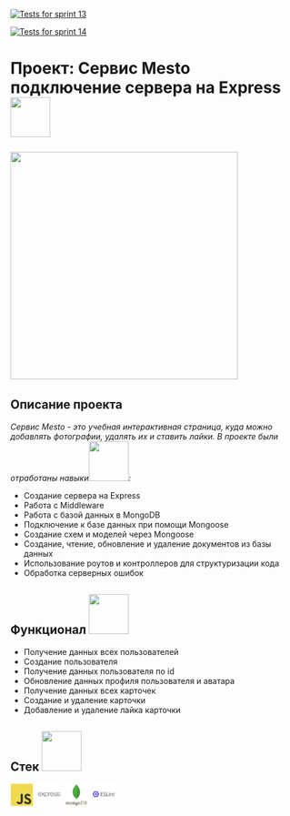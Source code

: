 [![Tests for sprint 13](https://github.com/${MariiaGudkova}/${express-mesto-gha}/actions/workflows/tests-13-sprint.yml/badge.svg)](https://github.com/${MariiaGudkova}/${express-mesto-gha}/actions/workflows/tests-13-sprint.yml) 

[![Tests for sprint 14](https://github.com/${MariiaGudkova}/${express-mesto-gha}/actions/workflows/tests-14-sprint.yml/badge.svg)](https://github.com/${MariiaGudkova}/${express-mesto-gha}/actions/workflows/tests-14-sprint.yml)

# **Проект: Сервис Mesto подключение сервера на Express** <img src="https://media.giphy.com/media/kp8xp7w2CsLSJ1i1M9/giphy.gif" width="70" height="70">


<img src="https://media.giphy.com/media/DZR39sOOQWP8A7UoVs/giphy.gif" width="400" height="400">

## **Описание проекта**

_Сервис Mesto - это учебная интерактивная страница, куда можно добавлять фотографии, удалять их и ставить лайки._
_В проекте были отработаны навыки<img src="https://media.giphy.com/media/YO0zXMgEF0QwxUoa7E/giphy.gif" width="70" height="70">:_

- Создание сервера на Express
- Работа с Middleware
- Работа с базой данных в MongoDB
- Подключение к базе данных при помощи Mongoose
- Создание схем и моделей через Mongoose
- Создание, чтение, обновление и удаление документов из базы данных
- Использование роутов и контроллеров для структуризации кода
- Обработка серверных ошибок

## **Функционал** <img src="https://media.giphy.com/media/z0dQcTi6EouwjKol5D/giphy.gif" width="70" height="70">

- Получение данных всех пользователей
- Создание пользователя
- Получение данных пользователя по id
- Обновление данных профиля пользователя и аватара
- Получение данных всех карточек
- Создание и удаление карточки
- Добавление и удаление лайка карточки

## **Стек** <img src="https://media.giphy.com/media/3cwLpdCalQrML78gbe/giphy.gif" width="70" height="70">
<div>
<img src="https://raw.githubusercontent.com/devicons/devicon/1119b9f84c0290e0f0b38982099a2bd027a48bf1/icons/javascript/javascript-original.svg" width="40" height="40">&nbsp;
<img src="https://raw.githubusercontent.com/devicons/devicon/1119b9f84c0290e0f0b38982099a2bd027a48bf1/icons/express/express-original-wordmark.svg" width="40" height="40">&nbsp;
<img src="https://raw.githubusercontent.com/devicons/devicon/1119b9f84c0290e0f0b38982099a2bd027a48bf1/icons/mongodb/mongodb-original-wordmark.svg" width="40" height="40">&nbsp;
<img src="https://raw.githubusercontent.com/devicons/devicon/1119b9f84c0290e0f0b38982099a2bd027a48bf1/icons/eslint/eslint-original-wordmark.svg" width="40" height="40">&nbsp;
</div>



